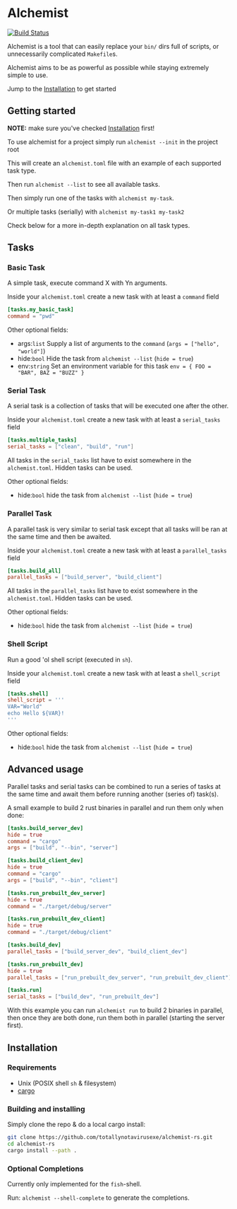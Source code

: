 # Alchemist

[![Build Status](https://abstract.semaphoreci.com/badges/alchemist-rs/branches/main.svg?style=shields&key=cdf2297c-d5d0-4ddc-8c37-e330fe7a6693)](https://abstract.semaphoreci.com/projects/alchemist-rs)

Alchemist is a tool that can easily replace your `bin/` dirs full of scripts, or unnecessarily complicated `Makefile`s.

Alchemist aims to be as powerful as possible while staying extremely simple to use.

Jump to the [Installation](#Installation) to get started

## Getting started
**NOTE:** make sure you've checked [Installation](#Installation) first!

To use alchemist for a project simply run `alchemist --init` in the project root

This will create an `alchemist.toml` file with an example of each supported task type.

Then run `alchemist --list` to see all available tasks.

Then simply run one of the tasks with `alchemist my-task`.

Or multiple tasks (serially) with `alchemist my-task1 my-task2`

Check below for a more in-depth explanation on all task types.

## Tasks

### Basic Task

A simple task, execute command X with Yn arguments.

Inside your `alchemist.toml` create a new task with at least a `command` field

```toml
[tasks.my_basic_task]
command = "pwd"
```

Other optional fields:
- args:`list` Supply a list of arguments to the `command` (`args = ["hello", "world"]`)
- hide:`bool` Hide the task from `alchemist --list` (`hide = true`)
- env:`string` Set an environment variable for this task `env = { FOO = "BAR", BAZ = "BUZZ" }`

### Serial Task

A serial task is a collection of tasks that will be executed one after the other.

Inside your `alchemist.toml` create a new task with at least a `serial_tasks` field
```toml
[tasks.multiple_tasks]
serial_tasks = ["clean", "build", "run"]
```

All tasks in the `serial_tasks` list have to exist somewhere in the `alchemist.toml`. Hidden tasks can be used.

Other optional fields:
- hide:`bool` hide the task from `alchemist --list` (`hide = true`)

### Parallel Task

A parallel task is very similar to serial task except that all tasks will be ran at the same time and then be awaited.

Inside your `alchemist.toml` create a new task with at least a `parallel_tasks` field
```toml
[tasks.build_all]
parallel_tasks = ["build_server", "build_client"]
```

All tasks in the `parallel_tasks` list have to exist somewhere in the `alchemist.toml`. Hidden tasks can be used.

Other optional fields:
- hide:`bool` hide the task from `alchemist --list` (`hide = true`)

### Shell Script

Run a good 'ol shell script (executed in `sh`).

Inside your `alchemist.toml` create a new task with at least a `shell_script` field
```toml
[tasks.shell]
shell_script = '''
VAR="World"
echo Hello ${VAR}!
'''
```

Other optional fields:
- hide:`bool` hide the task from `alchemist --list` (`hide = true`)

## Advanced usage

Parallel tasks and serial tasks can be combined to run a series of tasks at the same time and await them before running another (series of) task(s).

A small example to build 2 rust binaries in parallel and run them only when done:
```toml
[tasks.build_server_dev]
hide = true
command = "cargo"
args = ["build", "--bin", "server"]

[tasks.build_client_dev]
hide = true
command = "cargo"
args = ["build", "--bin", "client"]

[tasks.run_prebuilt_dev_server]
hide = true
command = "./target/debug/server"

[tasks.run_prebuilt_dev_client]
hide = true
command = "./target/debug/client"

[tasks.build_dev]
parallel_tasks = ["build_server_dev", "build_client_dev"]

[tasks.run_prebuilt_dev]
hide = true
parallel_tasks = ["run_prebuilt_dev_server", "run_prebuilt_dev_client"]

[tasks.run]
serial_tasks = ["build_dev", "run_prebuilt_dev"]
```

With this example you can run `alchemist run` to build 2 binaries in parallel, then once they are both done, run them both in parallel (starting the server first).

## Installation

### Requirements
- Unix (POSIX shell `sh` & filesystem)
- [cargo](https://rustup.rs/)

### Building and installing
Simply clone the repo & do a local cargo install:

```sh
git clone https://github.com/totallynotavirusexe/alchemist-rs.git
cd alchemist-rs
cargo install --path .
```

### Optional Completions
Currently only implemented for the `fish`-shell.

Run: `alchemist --shell-complete` to generate the completions.
